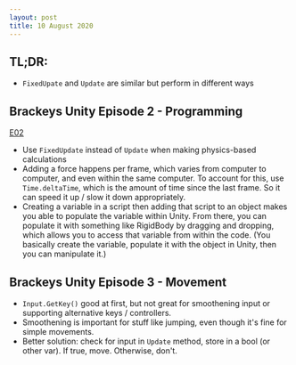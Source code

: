 ```yaml
---
layout: post
title: 10 August 2020
---
```

## TL;DR:
* `FixedUpate` and `Update` are similar but perform in different ways

## Brackeys Unity Episode 2 - Programming
[E02](https://www.youtube.com/watch?v=9ZEu_I-ido4&list=PLPV2KyIb3jR53Jce9hP7G5xC4O9AgnOuL&index=3)

* Use `FixedUpdate` instead of `Update` when making physics-based calculations
* Adding a force happens per frame, which varies from computer to computer, and even within the same computer. To account for this, use `Time.deltaTime`, which is the amount of time since the last frame. So it can speed it up / slow it down appropriately.
* Creating a variable in a script then adding that script to an object makes you able to populate the variable within Unity. From there, you can populate it with something like RigidBody by dragging and dropping, which allows you to access that variable from within the code. (You basically create the variable, populate it with the object in Unity, then you can manipulate it.)

## Brackeys Unity Episode 3 - Movement
* `Input.GetKey()` good at first, but not great for smoothening input or supporting alternative keys / controllers.
* Smoothening is important for stuff like jumping, even though it's fine for simple movements.
* Better solution: check for input in `Update` method, store in a bool (or other var). If true, move. Otherwise, don't.
